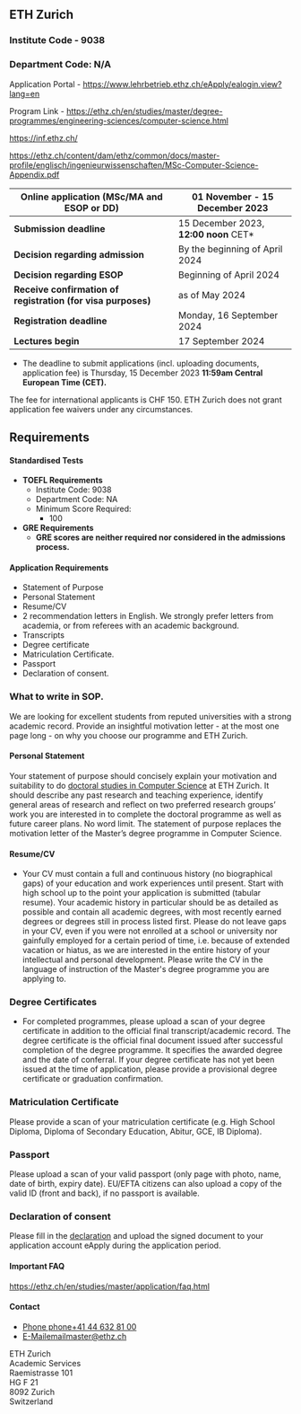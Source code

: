 ## ETH Zurich

### Institute Code - 9038
### Department Code: N/A

Application Portal - https://www.lehrbetrieb.ethz.ch/eApply/ealogin.view?lang=en


Program Link - https://ethz.ch/en/studies/master/degree-programmes/engineering-sciences/computer-science.html

https://inf.ethz.ch/

https://ethz.ch/content/dam/ethz/common/docs/master-profile/englisch/ingenieurwissenschaften/MSc-Computer-Science-Appendix.pdf

|**Online application (MSc/MA and ESOP or DD)  <br>**|01 November - 15 December 2023|
|---|---|
|**Submission deadline**|15 December 2023, **12:00 noon** CET*|
|**Decision regarding admission  <br>**|By the beginning of April 2024|
|**Decision regarding ESOP**|Beginning of April 2024|
|**Receive confirmation of registration (for visa purposes)**|as of May 2024|
|**Registration deadline**|Monday, 16 September 2024|
|**Lectures begin**|17 September 2024|

* The deadline to submit applications (incl. uploading documents, application fee) is Thursday, 15 December 2023 **11:59am Central European Time (CET).**

The fee for international applicants is CHF 150.
ETH Zurich does not grant application fee waivers under any circumstances.

## Requirements

#### Standardised Tests

- **TOEFL Requirements**
	- Institute Code: 9038
	- Department Code: NA
	- Minimum Score Required:
	    - 100
- **GRE Requirements**
	- **GRE scores are neither required nor considered in the admissions process.**



#### Application Requirements
- Statement of Purpose
- Personal Statement
- Resume/CV
- 2 recommendation letters in English. We strongly prefer letters from academia, or from referees with an academic background.
- Transcripts
- Degree certificate
- Matriculation Certificate.
- Passport
- Declaration of consent.




### What to write in SOP.

We are looking for excellent students from reputed universities with a strong academic record. Provide an insightful motivation letter - at the most one page long - on why you choose our programme and ETH Zurich.

#### Personal Statement
Your statement of purpose should concisely explain your motivation and suitability to do [doctoral studies in Computer Science](https://inf.ethz.ch/doctorate/direct-doctorate-computer-science.html) at ETH Zurich. It should describe any past research and teaching experience, identify general areas of research and reflect on two preferred research groups’ work you are interested in to complete the doctoral programme as well as future career plans. No word limit. The statement of purpose replaces the motivation letter of the Master’s degree programme in Computer Science.

#### Resume/CV
- Your CV must contain a full and continuous history (no biographical gaps) of your education and work experiences until present. Start with high school up to the point your application is submitted (tabular resume). Your academic history in particular should be as detailed as possible and contain all academic degrees, with most recently earned degrees or degrees still in process listed first. Please do not leave gaps in your CV, even if you were not enrolled at a school or university nor gainfully employed for a certain period of time, i.e. because of extended vacation or hiatus, as we are interested in the entire history of your intellectual and personal development. Please write the CV in the language of instruction of the Master's degree programme you are applying to.


### Degree Certificates

- For completed programmes, please upload a scan of your degree certificate in addition to the official final transcript/academic record. The degree certificate is the official final document issued after successful completion of the degree programme. It specifies the awarded degree and the date of conferral. If your degree certificate has not yet been issued at the time of application, please provide a provisional degree certificate or graduation confirmation.

### Matriculation Certificate

Please provide a scan of your matriculation certificate (e.g. High School Diploma, Diploma of Secondary Education, Abitur, GCE, IB Diploma).

### Passport

Please upload a scan of your valid passport (only page with photo, name, date of birth, expiry date). EU/EFTA citizens can also upload a copy of the valid ID (front and back), if no passport is available.

### Declaration of consent

Please fill in the [declaration](https://ethz.ch/content/dam/ethz/main/education/admission/master/Einverstaendniserklaerung/DECLARATION_OF_CONSENT.pdf) and upload the signed document to your application account eApply during the application period.


#### Important FAQ
https://ethz.ch/en/studies/master/application/faq.html

#### Contact
- [Phone phone+41 44 632 81 00](tel:+41446328100)
- [E-​Mailemailmaster@ethz.ch](mailto:master@ethz.ch)

ETH Zurich  
Academic Services  
Raemistrasse 101  
HG F 21  
8092 Zurich  
Switzerland